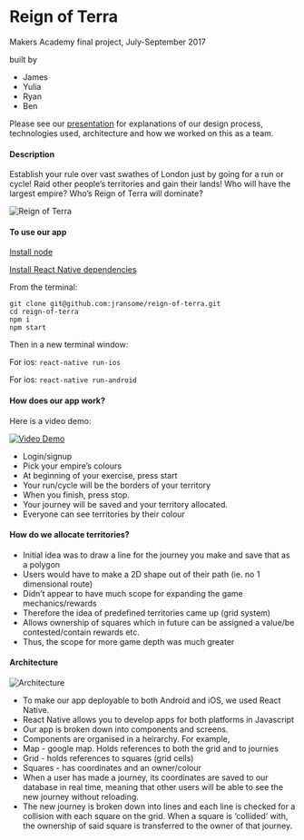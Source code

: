 # Reign of Terra

Makers Academy final project, July-September 2017

built by
* James
* Yulia
* Ryan
* Ben

Please see our [presentation](http://slides.com/teamdream/deck/live#/) for explanations of our design process, technologies used, architecture and how we worked on this as a team.

#### Description

Establish your rule over vast swathes of London just by going for a run or cycle! Raid other people’s territories and gain their lands! Who will have the largest empire? Who’s Reign of Terra will dominate?

![Reign of Terra](https://i.imgur.com/U0wuNXj.png)

#### To use our app

[Install node](https://nodejs.org/en/download/)

[Install React Native dependencies](https://facebook.github.io/react-native/docs/getting-started.html#content/)

From the terminal:

```
git clone git@github.com:jransome/reign-of-terra.git
cd reign-of-terra
npm i
npm start
```

Then in a new terminal window:

For ios: `react-native run-ios`

For ios: `react-native run-android`

#### How does our app work?

Here is a video demo:

[![Video Demo](https://i.imgur.com/MGOsp3M.png)](http://slides.com/teamdream/deck/live#/1)

* Login/signup
* Pick your empire’s colours
* At beginning of your exercise, press start
* Your run/cycle will be the borders of your territory
* When you finish, press stop.
* Your journey will be saved and your territory allocated.
* Everyone can see territories by their colour

#### How do we allocate territories?
* Initial idea was to draw a line for the journey you make and save that as a polygon
* Users would have to make a 2D shape out of their path (ie. no 1 dimensional route)
* Didn’t appear to have much scope for expanding the game mechanics/rewards
* Therefore the idea of predefined territories came up (grid system)
* Allows ownership of squares which in future can be assigned a value/be contested/contain rewards etc.
* Thus, the scope for more game depth was much greater

#### Architecture

![Architecture](https://i.imgur.com/Qsj5TEi.png)

* To make our app deployable to both Android and iOS, we used React Native.
* React Native allows you to develop apps for both platforms in Javascript
* Our app is broken down into components and screens.
* Components are organised in a heirarchy. For example,
* Map - google map. Holds references to both the grid and to journies
* Grid - holds references to squares (grid cells)
* Squares - has coordinates and an owner/colour
* When a user has made a journey, its coordinates are saved to our database in real time, meaning that other users will be able to see the new journey without reloading.
* The new journey is broken down into lines and each line is checked for a collision with each square on the grid. When a square is ‘collided’ with, the ownership of said square is transferred to the owner of that journey.
